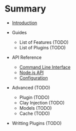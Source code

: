 # Summary

* [Introduction](README.md)

* Guides
    - List of Features (TODO)
    - List of Plugins (TODO)

* API Reference
    - [Command Line Interface](api/cli.md)
    - [Node.js API](api/node_js_api.md)
    - [Configuration](api/configuration.md)

* Advanced (TODO)
    - Plugin (TODO)
    - Clay Injection (TODO)
    - Models (TODO)
    - Cache (TODO)

* Writting Plugins (TODO)

